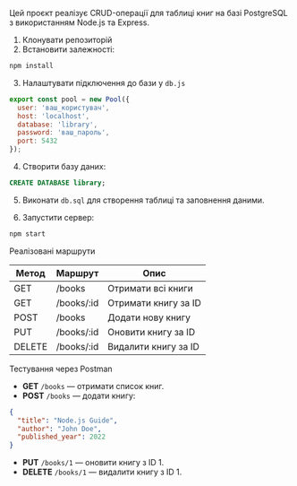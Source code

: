 Цей проєкт реалізує CRUD-операції для таблиці книг на базі PostgreSQL з використанням Node.js та Express.

1. Клонувати репозиторій
2. Встановити залежності:

```bash
npm install
```

3. Налаштувати підключення до бази у `db.js`

```js
export const pool = new Pool({
  user: 'ваш_користувач',
  host: 'localhost',
  database: 'library',
  password: 'ваш_пароль',
  port: 5432
});
```

4. Створити базу даних:

```sql
CREATE DATABASE library;
```

5. Виконати `db.sql` для створення таблиці та заповнення даними.

6. Запустити сервер:

```bash
npm start
```

Реалізовані маршрути

| Метод | Маршрут            | Опис                              |
|-------|--------------------|-----------------------------------|
| GET   | /books             | Отримати всі книги                |
| GET   | /books/:id         | Отримати книгу за ID              |
| POST  | /books             | Додати нову книгу                 |
| PUT   | /books/:id         | Оновити книгу за ID               |
| DELETE| /books/:id         | Видалити книгу за ID              |

Тестування через Postman

- **GET** `/books` — отримати список книг.
- **POST** `/books` — додати книгу:
```json
{
  "title": "Node.js Guide",
  "author": "John Doe",
  "published_year": 2022
}
```
- **PUT** `/books/1` — оновити книгу з ID 1.
- **DELETE** `/books/1` — видалити книгу з ID 1.
